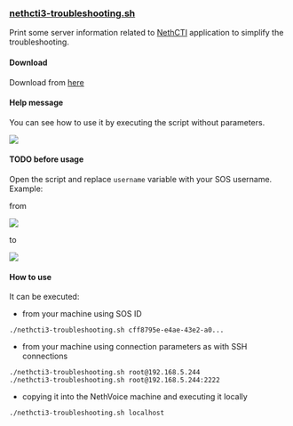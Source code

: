 ### [nethcti3-troubleshooting.sh](https://raw.githubusercontent.com/alepolidori/nethcti-extra/master/troubleshooting/nethcti3-troubleshooting.sh)

Print some server information related to [NethCTI](https://github.com/nethesis/nethcti-server) application to simplify the troubleshooting.

#### Download

Download from [here](https://raw.githubusercontent.com/alepolidori/nethcti-extra/master/troubleshooting/nethcti3-troubleshooting.sh)

#### Help message

You can see how to use it by executing the script without parameters.

![](https://trello-attachments.s3.amazonaws.com/4f86d016a53e842c6711eb2e/5d809bde152529692e275e78/51ab249d0c21b69b4e8dc26288eeabce/Screenshot_from_2019-09-17_12-56-11.png)

#### TODO before usage

Open the script and replace `username` variable with your SOS username.
Example:

from

![](https://trello-attachments.s3.amazonaws.com/4f86d016a53e842c6711eb2e/5d809bde152529692e275e78/e81ac5f32edf53d8a4346c2684ed8169/image.png)

to

![](https://trello-attachments.s3.amazonaws.com/4f86d016a53e842c6711eb2e/5d809bde152529692e275e78/81a034ea6f7229f55ff29d621c571537/image.png)

#### How to use

It can be executed:

- from your machine using SOS ID

`./nethcti3-troubleshooting.sh cff8795e-e4ae-43e2-a0...`

- from your machine using connection parameters as with SSH connections

```
./nethcti3-troubleshooting.sh root@192.168.5.244
./nethcti3-troubleshooting.sh root@192.168.5.244:2222
```

- copying it into the NethVoice machine and executing it locally

`./nethcti3-troubleshooting.sh localhost`
